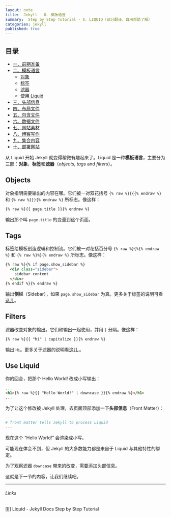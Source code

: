 ```yaml
---
layout: note
title:  Jekyll — Ⅱ. 模板语言
summary:  Step by Step Tutorial - Ⅱ. LIQUID（部分翻译，自用帮助了解）
categories: jekyll
published: true
---
```


## 目录

- [一、前期准备 ](./01st-Setup.html)
- [二、模板语言 ](./02nd-Liquid.html)
	- [对象](#objects) 
	- [标签](#tags)
	- [滤器](#filters)
	- [使用 Liquid](#use-liquid)
- [三、头部信息 ](./03rd-Front-Matter.html)
- [四、布局文件 ](./04th-Layouts.html)
- [五、包含文件 ](./05th-Includes.html)
- [六、数据文件 ](./06th-Data-Files.html)
- [七、网站素材 ](./07th-Assets.html)
- [八、博客写作 ](./08th-Blogging.html)
- [九、集合内容 ](./09th-Collections.html)
- [十、部署网站 ](./10th-Deployment.html)

从 Liquid 开始 Jekyll 就变得稍微有趣起来了。Liquid 是一种**模板语言**，主要分为三部：**对象**，**标签**和**滤器**（*objects*, *tags* and *filters*）。

## Objects
对象指明需要输出的内容在哪。它们被一对双花括号 `{% raw %}{{{% endraw %}` 和 `{% raw %}}}{% endraw %}` 所标志。像这样：
```html
{% raw %}{{ page.title }}{% endraw %}
```

输出那个叫 `page.title` 的变量到这个页面。

## Tags
标签给模板创造逻辑和控制流。它们被一对花括百分号 `{% raw %}{%{% endraw %}` 和 `{% raw %}%}{% endraw %}` 所标志。像这样：
```html
{% raw %}{% if page.show_sidebar %}
  <div class="sidebar">
    sidebar content
  </div>
{% endif %}{% endraw %}
```

输出**侧栏**（Sidebar），如果 `page.show_sidebar` 为真。更多关于标签的说明可看[这儿](https://jekyllrb.com/docs/liquid/tags/)。

## Filters
滤器改变对象的输出。它们和输出一起使用，并用 `|` 分隔。像这样：
```html
{% raw %}{{ "hi" | capitalize }}{% endraw %}
```

输出 `Hi`。更多关于滤器的说明看[这儿](https://jekyllrb.com/docs/liquid/filters/).。

## Use Liquid
你的回合，把那个 Hello World! 改成小写输出：
```html
...
<h1>{% raw %}{{ "Hello World!" | downcase }}{% endraw %}</h1>
...
```

为了让这个修改被 Jekyll 处理，去页面顶部添加一下**头部信息**（Front Matter）：
```yaml
---
# front matter tells Jekyll to process Liquid
---
```

现在这个  “Hello World!” 会渲染成小写。

可能现在体会不到，但 Jekyll 的大多数能力都是来自于 Liquid 与其他特性的绑定。

为了观察滤器 `downcase` 带来的改变，需要添加头部信息。

这就是下一节的内容，让我们继续吧。

---
###### Links
[[Ⅱ]](https://jekyllrb.com/docs/step-by-step/02-liquid/) Liquid - Jekyll Docs Step by Step Tutorial


